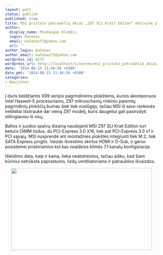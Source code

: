 ```yaml
---
layout: post
status: publish
published: true
title: MSI pristato patrauklią akiai „Z97 SLI Krait Editon“ motininę plokštę
author:
  display_name: Mindaugas Klumbis
  login: Katonas
  email: katonasf1@yahoo.com
  url: ''
author_login: Katonas
author_email: katonasf1@yahoo.com
wordpress_id: 8172
wordpress_url: http://localhost/site/new/msi_pristato_patrauklia_akiai_z97_sli_krait_editon_motinine_plokste/
date: '2014-08-15 11:46:56 +0300'
date_gmt: '2014-08-15 11:46:56 +0300'
categories:
- Naujienos
---
```

<p>
	Į duris beldžiantis X99 serijos pagrindinėms plok&scaron;tėms, kurios akomponuos Intel Haswell-E procesoriams, Z97 mikroschemų rinkiniu paremtų pagrindinių plok&scaron;čių bumas &scaron;iek tiek nuslūgęs, tačiau MSI i&scaron; savo rankovės netikėtai i&scaron;sitraukė dar vieną Z97 modelį, kuris daugeliui gali pasirodyti stilingiausiu i&scaron; visų.</p>
<p>
	Baltos ir juodos spalvų dizainą naudojanti MSI Z97 SLI Krait Edition turi keturis DIMM lizdus, du PCI-Express 3.0 X16, tiek pat PCI-Express 3.0 x1 ir PCI sąsajų. MSI nusprendė ant montažinės plok&scaron;tės integruoti tiek M.2, tiek SATA Express jungtis. Vaizdo i&scaron;vestims skirtos HDMI ir D-Sub, o garso posistemei priskiriamios kol kas neai&scaron;kios kilmės 7.1 kanalų konfigūracija.</p>
<p>
	I&scaron;leidimo data, kaip ir kaina, lieka neatskleistos, tačiau ai&scaron;ku, kad &scaron;iam kūriniui netrūksta paprastumo, lizdų ventiliatoriams ir patrauklios i&scaron;vaizdos.</p>
<p style="text-align: center;">
	<a href="http://technews.lt/userfiles/900x900px-LL-2b1a12e8_10416613_727683707268309_6523782567557983041_n.png"><img alt="" src="http://technews.lt/userfiles/900x900px-LL-2b1a12e8_10416613_727683707268309_6523782567557983041_n.png" style="width: 464px; height: 270px;" /></a></p>
